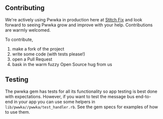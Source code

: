 
## Contributing

We're actively using Pwwka in production here at [Stitch Fix](http://technology.stitchfix.com/) and look forward to seeing Pwwka grow and improve with your help. Contributions are warmly welcomed.

To contribute, 
1. make a fork of the project
2. write some code (with tests please!) 
3. open a Pull Request	
4. bask in the warm fuzzy Open Source hug from us

## Testing
<a name="testing"></a>
The pwwka gem has tests for all its functionality so app testing is best done with expectations. However, if you want to test the message bus end-to-end in your app you can use some helpers in `lib/pwwka//pwwka/test_handler.rb`. See the gem specs for examples of how to use them.
